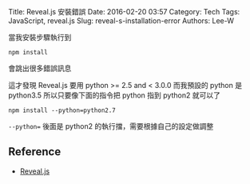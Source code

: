 Title: Reveal.js 安裝錯誤
Date: 2016-02-20 03:57
Category: Tech
Tags: JavaScript, reveal.js
Slug: reveal-s-installation-error
Authors: Lee-W

當我安裝步驟執行到

```shell
npm install
```

會跳出很多錯誤訊息

<!--more-->

這才發現 Reveal.js 要用 python >= 2.5 and < 3.0.0
而我預設的 python 是 python3.5
所以只要像下面的指令把 python 指到 python2 就可以了

```shell
npm install --python=python2.7
```

`--python=` 後面是 python2 的執行擋，需要根據自己的設定做調整

## Reference

* [Reveal.js](https://github.com/hakimel/reveal.js/)

